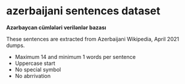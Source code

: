 # azerbaijani sentences dataset
**Azərbaycan cümlələri verilənlər bazası**

These sentences are extracted from Azerbaijani Wikipedia, April 2021 dumps.

- Maximum 14 and minimum 1 words per sentence
- Uppercase start
- No special symbol
- No abrrivation
